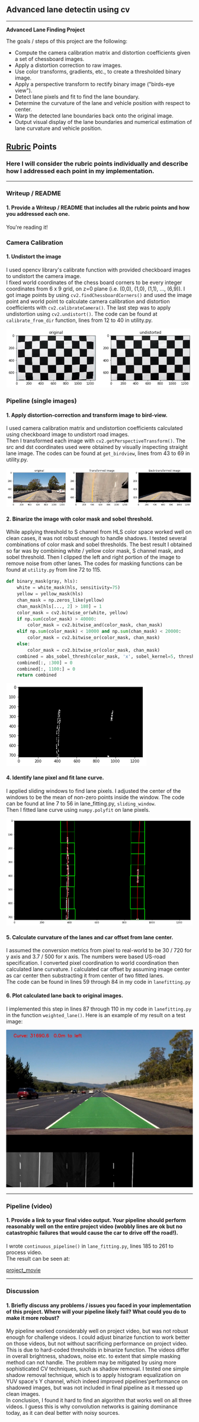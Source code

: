 ## Advanced lane detectin using cv

---

**Advanced Lane Finding Project**

The goals / steps of this project are the following:

* Compute the camera calibration matrix and distortion coefficients given a set of chessboard images.
* Apply a distortion correction to raw images.
* Use color transforms, gradients, etc., to create a thresholded binary image.
* Apply a perspective transform to rectify binary image ("birds-eye view").
* Detect lane pixels and fit to find the lane boundary.
* Determine the curvature of the lane and vehicle position with respect to center.
* Warp the detected lane boundaries back onto the original image.
* Output visual display of the lane boundaries and numerical estimation of lane curvature and vehicle position.

[//]: # (Image References)

[image1]: ./output_images/undistort.png "Undistorted"
[image2]: ./output_images/pers_transform.png "Road Transformed"
[image3]: ./output_images/binarize.png "Binary Example"
[image4]: ./output_images/curve_fit.png "Curve_fit Example"
[image5]: ./output_images/out_1.jpg "Output"
[video1]: ./result.mp4 "Video"

## [Rubric](https://review.udacity.com/#!/rubrics/571/view) Points

### Here I will consider the rubric points individually and describe how I addressed each point in my implementation.  

---

### Writeup / README

#### 1. Provide a Writeup / README that includes all the rubric points and how you addressed each one.  

You're reading it!

### Camera Calibration

#### 1. Undistort the image

I used opencv library's calibrate function with provided checkboard images to undistort the camera image.  
I fixed world coordinates of the chess board corners to be every integer coordinates from 6 x 9 grid, on z=0 plane (i.e. (0,0), (1,0), (1,1), ..., (6,9)). I got image points by using `cv2.findChessboardCorners()` and used the image point and world point to calculate camera calibration and distortion coefficients with `cv2.calibrateCamera()`. The last step was to apply undistortion using `cv2.undistort()`.  The code can be found at `calibrate_from_dir` function, lines from 12 to 40 in utility.py.  

![image1]

### Pipeline (single images)

#### 1. Apply distortion-correction and transform image to bird-view.

I used camera calibration matrix and undistortion coefficients calculated using checkboard image to undistort road images.  
Then I transformed each image with `cv2.getPerspectiveTransform()`. The src and dst coordinates used were obtained by visually inspecting straight lane image. The codes can be found at `get_birdview`, lines from 43 to 69 in utility.py.  

![image2]

#### 2. Binarize the image with color mask and sobel threshold.  

While applying threshold to S channel from HLS color space worked well on clean cases, it was not robust enough to handle shadows. I tested several combinations of color mask and sobel thresholds. The best result I obtained so far was by combining white / yellow color mask, S channel mask, and sobel threshold. Then I clipped the left and right portion of the image to remove noise from other lanes. The codes for masking functions can be found at `utility.py` from line 72 to 115.

```python
def binary_mask(gray, hls):   
    white = white_mask(hls, sensitivity=75)
    yellow = yellow_mask(hls)
    chan_mask = np.zeros_like(yellow)
    chan_mask[hls[..., 2] > 180] = 1
    color_mask = cv2.bitwise_or(white, yellow)
    if np.sum(color_mask) > 40000:        
        color_mask = cv2.bitwise_and(color_mask, chan_mask)
    elif np.sum(color_mask) < 10000 and np.sum(chan_mask) < 20000:
        color_mask = cv2.bitwise_or(color_mask, chan_mask)
    else:
        color_mask = cv2.bitwise_or(color_mask, chan_mask)    
    combined = abs_sobel_thresh(color_mask, 'x', sobel_kernel=5, thresh=(15, 255))       
    combined[:, :300] = 0
    combined[:, 1100:] = 0 
    return combined
```

![alt text][image3]

#### 4. Identify lane pixel and fit lane curve.

I applied sliding windows to find lane pixels. I adjusted the center of the windows to be the mean of non-zero points inside the window. The code can be found at line 7 to 56 in lane_fitting.py, `sliding_window`.  
Then I fitted lane curve using `numpy.polyfit` on lane pixels. 

![image4]

#### 5. Calculate curvature of the lanes and car offset from lane center.

I assumed the conversion metrics from pixel to real-world to be 30 / 720 for y axis and 3.7 / 500 for x axis. The numbers were based US-road specification. I converted pixel coordination to world coordination then calculated lane curvature. I calculated car offset by assuming image center as car center then substracting it from center of two fitted lanes.   
The code can be found in lines 59 through 84 in my code in `lanefitting.py`

#### 6. Plot calculated lane back to original images.

I implemented this step in lines 87 through 110 in my code in `lanefitting.py` in the function `weighted_lane()`.  Here is an example of my result on a test image:

![alt text][image5]

---

### Pipeline (video)

#### 1. Provide a link to your final video output.  Your pipeline should perform reasonably well on the entire project video (wobbly lines are ok but no catastrophic failures that would cause the car to drive off the road!).

I wrote `continuous_pipeline()` in `lane_fitting.py`, lines 185 to 261 to process video.  
The result can be seen at:

[project_movie](https://github.com/trivus/CarND-Advanced-Lane-Lines/blob/master/result.mp4)

---

### Discussion

#### 1. Briefly discuss any problems / issues you faced in your implementation of this project.  Where will your pipeline likely fail?  What could you do to make it more robust?

My pipeline worked considerably well on project video, but was not robust enough for challenge videos. I could adjust binarize function to work better on those videos, but not without sacrificing performance on project video.  
This is due to hard-coded thresholds in binarize function. The videos differ in overall brightness, shadows, noise etc. to extent that simple masking method can not handle. The problem may be mitigated by using more sophisticated CV techniques, such as shadow removal. I tested one simple shadow removal technique, which is to apply histogram equalization on YUV space's Y channel, which indeed improved pipelines'performance on shadowed images, but was not included in final pipeline as it messed up clean images.  
In conclusion, I found it hard to find an algorithm that works well on all three videos. I guess this is why convolution networks is gaining dominance today, as it can deal better with noisy sources.  


































